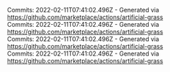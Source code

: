 Commits: 2022-02-11T07:41:02.496Z - Generated via https://github.com/marketplace/actions/artificial-grass
<br>
Commits: 2022-02-11T07:41:02.496Z - Generated via https://github.com/marketplace/actions/artificial-grass
<br>
Commits: 2022-02-11T07:41:02.496Z - Generated via https://github.com/marketplace/actions/artificial-grass
<br>
Commits: 2022-02-11T07:41:02.496Z - Generated via https://github.com/marketplace/actions/artificial-grass
<br>

